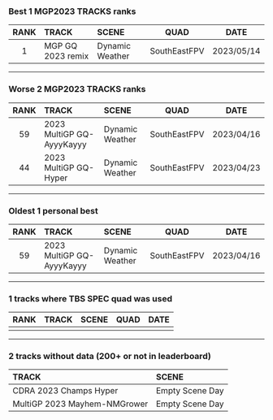 ### Best 1 MGP2023 TRACKS ranks
|RANK|TRACK|SCENE|QUAD|DATE|
|:---:|:---|:---|:---:|:---:|
|1|MGP GQ 2023 remix|Dynamic Weather|SouthEastFPV|2023/05/14|
---
### Worse 2 MGP2023 TRACKS ranks
|RANK|TRACK|SCENE|QUAD|DATE|
|:---:|:---|:---|:---:|:---:|
|59|2023 MultiGP GQ-AyyyKayyy|Dynamic Weather|SouthEastFPV|2023/04/16|
|44|2023 MultiGP GQ-Hyper|Dynamic Weather|SouthEastFPV|2023/04/23|
---
### Oldest 1 personal best
|RANK|TRACK|SCENE|QUAD|DATE|
|:---:|:---|:---|:---:|:---:|
|59|2023 MultiGP GQ-AyyyKayyy|Dynamic Weather|SouthEastFPV|2023/04/16|
---
### 1 tracks where TBS SPEC quad was used
|RANK|TRACK|SCENE|QUAD|DATE|
|:---:|:---|:---|:---:|:---:|
||||||
---
### 2 tracks without data (200+ or not in leaderboard)
|TRACK|SCENE|
|:---|:---|
|CDRA 2023  Champs Hyper|Empty Scene Day|
|MultiGP 2023 Mayhem-NMGrower|Empty Scene Day|
